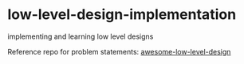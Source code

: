 # low-level-design-implementation
implementing and learning low level designs

Reference repo for problem statements: [awesome-low-level-design](https://github.com/ashishps1/awesome-low-level-design)
